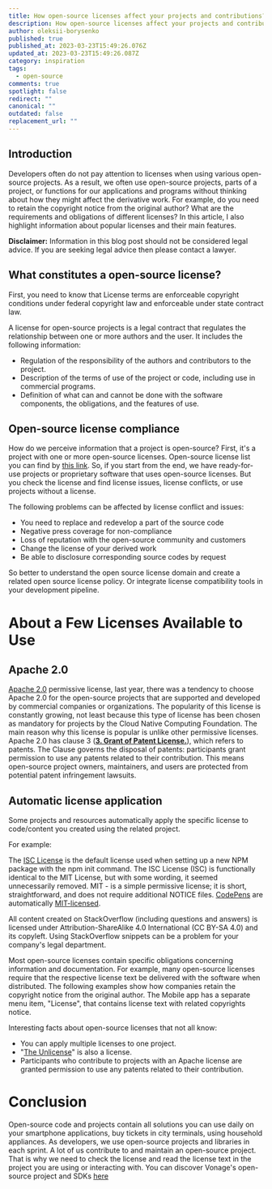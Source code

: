 ```yaml
---
title: How open-source licenses affect your projects and contributions?
description: How open-source licenses affect your projects and contributions?
author: oleksii-borysenko
published: true
published_at: 2023-03-23T15:49:26.076Z
updated_at: 2023-03-23T15:49:26.087Z
category: inspiration
tags:
  - open-source
comments: true
spotlight: false
redirect: ""
canonical: ""
outdated: false
replacement_url: ""
---
```

## Introduction

Developers often do not pay attention to licenses when using various open-source projects. As a result, we often use open-source projects, parts of a project, or functions for our applications and programs without thinking about how they might affect the derivative work. For example, do you need to retain the copyright notice from the original author? What are the requirements and obligations of different licenses? In this article, I also highlight information about popular licenses and their main features.

**Disclaimer:** Information in this blog post should not be considered legal advice. If you are seeking legal advice then please contact a lawyer.

## What constitutes a open-source license?

First, you need to know that License terms are enforceable copyright conditions under federal copyright law and enforceable under state contract law.

A license for open-source projects is a legal contract that regulates the relationship between one or more authors and the user. It includes the following information:
* Regulation of the responsibility of the authors and contributors to the project.
* Description of the terms of use of the project or code, including use in commercial programs. 
* Definition of what can and cannot be done with the software components, the obligations, and the features of use.

## Open-source license compliance

How do we perceive information that a project is open-source? 
First, it's a project with one or more open-source licenses. Open-source license list you can find by [this link](https://opensource.org/licenses/).
So, if you start from the end, we have ready-for-use projects or proprietary software that uses open-source licenses. But you check the license and find license issues, license conflicts, or use projects without a license. 

The following problems can be affected by license conflict and issues:
* You need to replace and redevelop a part of the source code
* Negative press coverage for non-compliance
* Loss of reputation with the open-source community and customers
* Change the license of your derived work 
* Be able to disclosure corresponding source codes by request

So better to understand the open source license domain and create a related open source license policy. Or integrate license compatibility tools in your development pipeline.

# About a Few Licenses Available to Use

## Apache 2.0

[Apache 2.0](https://opensource.org/license/apache-2-0/) permissive license, last year, there was a tendency to choose Apache 2.0 for the open-source projects that are supported and developed by commercial companies or organizations.
The popularity of this license is constantly growing, not least because this type of license has been chosen as mandatory for projects by the Cloud Native Computing Foundation.
The main reason why this license is popular is unlike other permissive licenses. Apache 2.0 has clause 3 ([**3. Grant of Patent License.**](https://github.com/Vonage/vonage-node-sdk/blob/3.x/LICENSE.txt#L73)), which refers to patents. The Clause governs the disposal of patents: participants grant permission to use any patents related to their contribution. This means open-source project owners, maintainers, and users are protected from potential patent infringement lawsuits.

## Automatic license application

Some projects and resources automatically apply the specific license to code/content you created using the related project.

For example: 

The [ISC License](https://opensource.org/license/isc-license-txt/) is the default license used when setting up a new NPM package with the npm init command. 
The ISC License (ISC) is functionally identical to the MIT License, but with some wording, it seemed unnecessarily removed. MIT - is a simple permissive license; it is short, straightforward, and does not require additional NOTICE files.
[CodePens](https://codepen.io/) are automatically [MIT-licensed](https://opensource.org/license/mit/).

All content created on StackOverflow (including questions and answers) is licensed under Attribution-ShareAlike 4.0 International (CC BY-SA 4.0) and its copyleft. Using StackOverflow snippets can be a problem for your company's legal department.

Most open-source licenses contain specific obligations concerning information and documentation. For example, many open-source licenses require that the respective license text be delivered with the software when distributed.
The following examples show how companies retain the copyright notice from the original author.
The Mobile app has a separate menu item, "License", that contains license text with related copyrights notice.


Interesting facts about open-source licenses that not all know:
* You can apply multiple licenses to one project.
* "[The Unlicense](https://opensource.org/license/unlicense/)" is also a license.
* Participants who contribute to projects with an Apache license are granted permission to use any patents related to their contribution.

# Conclusion
Open-source code and projects contain all solutions you can use daily on your smartphone applications, buy tickets in city terminals, using household appliances. As developers, we use open-source projects and libraries in each sprint. A lot of us contribute to and maintain an open-source project. That is why we need to check the license and read the license text in the project you are using or interacting with. You can discover Vonage's open-source project and SDKs [here](https://github.com/Vonage)

